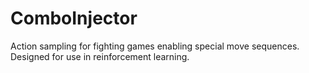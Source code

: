 # ComboInjector
Action sampling for fighting games enabling special move sequences. Designed for use in reinforcement learning.
